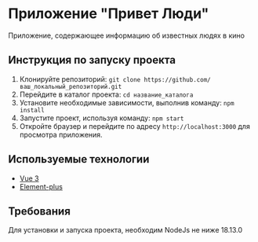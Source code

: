 # Приложение "Привет Люди"

Приложение, содержающее информацию об известных людях в кино

## Инструкция по запуску проекта
1. Клонируйте репозиторий: `git clone https://github.com/ваш_локальный_репозиторий.git`
2. Перейдите в каталог проекта: `cd название_каталога`
3. Установите необходимые зависимости, выполнив команду:
   `npm install`
4. Запустите проект, используя команду:
   `npm start`
5. Откройте браузер и перейдите по адресу `http://localhost:3000` для просмотра приложения.

## Используемые технологии
- [Vue 3](https://vuejs.org)
- [Element-plus](https://element-plus.org/en-US/)

## Требования
Для установки и запуска проекта, необходим NodeJs не ниже 18.13.0



 
